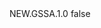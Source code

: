 <?xml version="1.0" encoding="UTF-8"?>
<CustomMetadata xmlns="http://soap.sforce.com/2006/04/metadata">
    <label>NEW.GSSA.1.0</label>
    <protected>false</protected>
</CustomMetadata>
